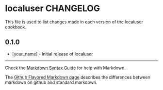 localuser CHANGELOG
===================

This file is used to list changes made in each version of the localuser cookbook.

0.1.0
-----
- [your_name] - Initial release of localuser

- - -
Check the [Markdown Syntax Guide](http://daringfireball.net/projects/markdown/syntax) for help with Markdown.

The [Github Flavored Markdown page](http://github.github.com/github-flavored-markdown/) describes the differences between markdown on github and standard markdown.
